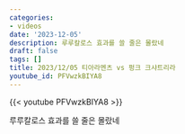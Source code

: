```yaml
---
categories:
- videos
date: '2023-12-05'
description: 루루칼로스 효과를 쓸 줄은 몰랐네
draft: false
tags: []
title: 2023/12/05 티아라멘츠 vs 펑크 크샤트리라
youtube_id: PFVwzkBIYA8
---
```



{{< youtube PFVwzkBIYA8 >}}

루루칼로스 효과를 쓸 줄은 몰랐네